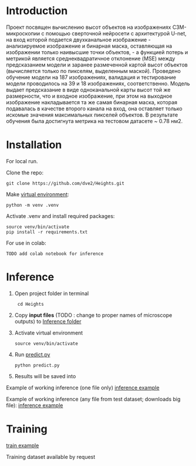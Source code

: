 # Introduction

Проект посвящен вычислению высот объектов на изображениях СЗМ-микроскопии с помощью сверточной нейросети с архитектурой U-net, на вход которой подается двухканальное изображение - анализируемое изображение и бинарная маска, оставляющая на изображении только наивысшие точки объектов, - а функцией потерь и метрикой является среднеквадратичное отклонение (MSE) между предсказанием модели и заранее размеченной картой высот объектов (вычисляется только по пикселям, выделенным маской). Проведено обучение модели на 187 изображениях, валидация и тестирование модели проводилось на 39 и 18 изображениях, соответственно. Модель выдает предсказание в виде одноканальной карты высот той же размерности, что и входное изображение, при этом на выходное изображение накладывается та же самая бинарная маска, которая подавалась в качестве второго канала на вход, она оставляет только искомые значения максимальных пикселей объектов.
В результате обучения была достигнута метрика на тестовом датасете ~ 0.78 нм2.


# Installation

For local run.

Clone the repo:

    git clone https://github.com/dve2/Heights.git

Make [virtual environment](https://docs.python.org/3/library/venv.html):

    python -m venv .venv
    

Activate .venv and install required packages:

    source venv/bin/activate
    pip install -r requirements.txt
    

For use in colab:

    TODO add colab notebook for inference


# Inference

1. Open project folder in terminal

        cd Heights

2. Copy **input files** (TODO : change to proper names of microscope outputs)
to [Inference folder](Inference)
3. Activate virtual environment

       source venv/bin/activate
4. Run [predict.py](predict.py)

       python predict.py
5. Results will be saved into 




Example of working inference (one file only)
[inference example](https://colab.research.google.com/github/dve2/Heights/blob/main/notebooks/inference_new.ipynb)

Example of working inference (any file from test dataset; downloads big file):
[inference example](https://colab.research.google.com/github/dve2/Heights/blob/main/notebooks/inference.ipynb)


# Training

[train example](https://colab.research.google.com/github/dve2/Heights/blob/main/notebooks/Train_2ch_ml_dm.ipynb)

Training dataset available by request

